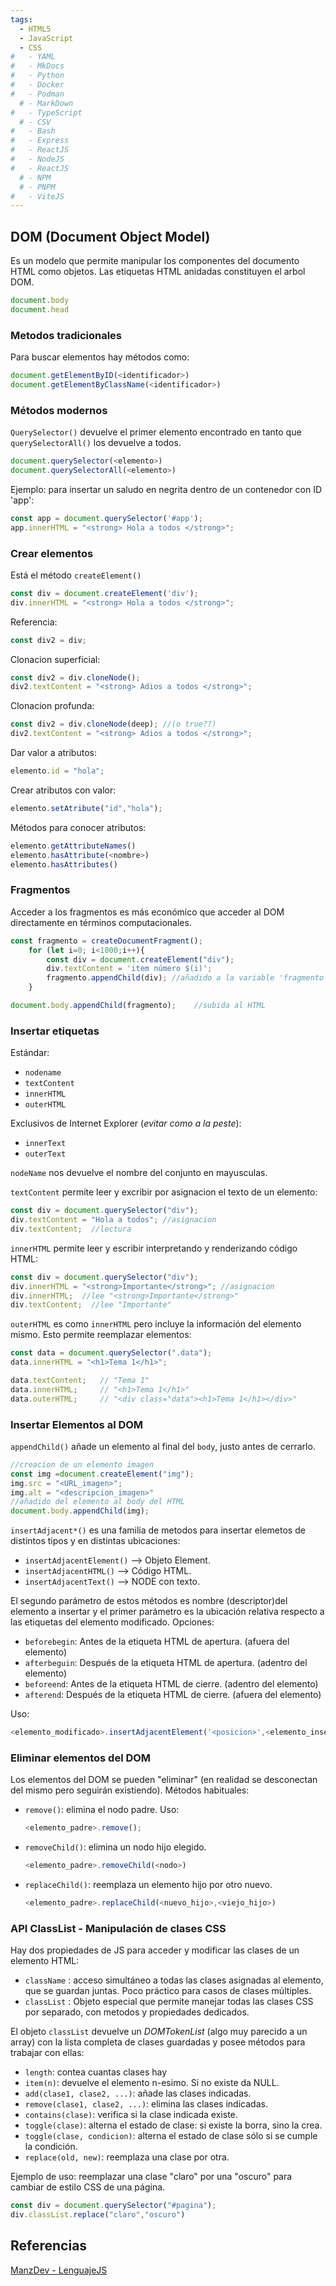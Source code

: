 ```yaml
---
tags:
  - HTML5
  - JavaScript
  - CSS
#   - YAML
#   - MkDocs
#   - Python
#   - Docker
#   - Podman
  # - MarkDown
#   - TypeScript
  # - CSV
#   - Bash
#   - Express
#   - ReactJS
#   - NodeJS
#   - ReactJS
  # - NPM
  # - PNPM
#   - ViteJS
---
```



## DOM (Document Object Model)

Es un modelo que permite manipular los componentes del documento HTML como objetos.
Las etiquetas HTML anidadas constituyen el arbol DOM.

```javascript
document.body
document.head
```

### Metodos tradicionales

Para buscar elementos hay métodos como:

```javascript
document.getElementByID(<identificador>)
document.getElementByClassName(<identificador>)
```

### Métodos modernos

`QuerySelector()` devuelve el primer elemento encontrado en tanto que `querySelectorAll()` los devuelve a todos.

```javascript
document.querySelector(<elemento>)
document.querySelectorAll(<elemento>)
```

Ejemplo: para insertar un saludo en negrita dentro de un contenedor con ID 'app':

```javascript
const app = document.querySelector('#app');
app.innerHTML = "<strong> Hola a todos </strong>";
```

### Crear elementos

Está el método `createElement()`

```javascript
const div = document.createElement('div');
div.innerHTML = "<strong> Hola a todos </strong>";
```

Referencia:

```javascript
const div2 = div;
```

Clonacion superficial:

```javascript
const div2 = div.cloneNode();
div2.textContent = "<strong> Adios a todos </strong>";
```
Clonacion profunda:

```javascript
const div2 = div.cloneNode(deep); //(o true??)
div2.textContent = "<strong> Adios a todos </strong>";
```

Dar valor a atributos:

```javascript
elemento.id = "hola";
```

Crear atributos con valor:

```javascript
elemento.setAtribute("id","hola");
```

Métodos para conocer atributos:

```javascript
elemento.getAttributeNames()
elemento.hasAttribute(<nombre>)
elemento.hasAttributes()
```

### Fragmentos

Acceder a los fragmentos es más económico que acceder al DOM directamente en términos computacionales.

```javascript
const fragmento = createDocumentFragment();
    for (let i=0; i<1000;i++){
        const div = document.createElement("div");
        div.textContent = 'item número $(i)';
        fragmento.appendChild(div); //añadido a la variable 'fragmento'
    }

document.body.appendChild(fragmento);    //subida al HTML
```

### Insertar etiquetas

Estándar:

- `nodename`
- `textContent`
- `innerHTML`
- `outerHTML`

Exclusivos de Internet Explorer (*evitar como a la peste*):

- `innerText`
- `outerText`

`nodeName` nos devuelve el nombre del conjunto en mayusculas.

`textContent` permite leer y excribir por asignacion el texto de un elemento:

```javascript
const div = document.querySelector("div");
div.textContent = "Hola a todos"; //asignacion
div.textContent;  //lectura
```

`innerHTML` permite leer y escribir interpretando y renderizando código HTML:

```javascript
const div = document.querySelector("div");
div.innerHTML = "<strong>Importante</strong>"; //asignacion
div.innerHTML;  //lee "<strong>Importante</strong>"
div.textContent;  //lee "Importante"
```

`outerHTML` es como `innerHTML` pero incluye la información del elemento mismo. Esto permite reemplazar elementos:

```javascript
const data = document.querySelector(".data");
data.innerHTML = "<h1>Tema 1</h1>";

data.textContent;   // "Tema 1"
data.innerHTML;     // "<h1>Tema 1</h1>"
data.outerHTML;     // "<div class="data"><h1>Tema 1</h1></div>"
```

### Insertar Elementos al DOM
`appendChild()` añade un elemento al final del `body`, justo antes de cerrarlo.

```javascript
//creacion de un elemento imagen
const img =document.createElement("img");
img.src = "<URL_imagen>";
img.alt = "<descripcion_imagen>"
//añadido del elemento al body del HTML
document.body.appendChild(img);
```

`insertAdjacent*()` es una familia de metodos para insertar elemetos de distintos tipos y en distintas ubicaciones:

- `insertAdjacentElement()` --> Objeto Element.
- `insertAdjacentHTML()` --> Código HTML.
- `insertAdjacentText()` --> NODE con texto.
  
El segundo parámetro de estos métodos es nombre (descriptor)del elemento a insertar y el primer parámetro es la ubicación relativa respecto a las etiquetas del elemento modificado. Opciones:

- `beforebegin`: Antes de la etiqueta HTML de apertura. (afuera del elemento)
- `afterbeguin`: Después de la etiqueta HTML de apertura. (adentro del elemento)
- `beforeend`: Antes de la etiqueta HTML de cierre. (adentro del elemento)
- `afterend`: Después de la etiqueta HTML de cierre. (afuera del elemento)
  
Uso:
```javascript
<elemento_modificado>.insertAdjacentElement('<posicion>',<elemento_insertado>)
```

### Eliminar elementos del DOM

Los elementos del DOM se pueden "eliminar" (en realidad se desconectan del mismo pero seguirán existiendo). Métodos habituales:

- `remove()`: elimina el nodo padre. Uso:
  ```javascript
  <elemento_padre>.remove();
  ```
- `removeChild()`: elimina un nodo hijo elegido.
  ```javascript
  <elemento_padre>.removeChild(<nodo>)
  ```
- `replaceChild()`: reemplaza un elemento hijo por otro nuevo.
  ```javascript
  <elemento_padre>.replaceChild(<nuevo_hijo>,<viejo_hijo>)
  ```


### API ClassList - Manipulación de clases CSS

Hay dos propiedades de JS para acceder y modificar las clases de un elemento HTML:

- `className` : acceso simultáneo a todas las clases asignadas al elemento, que se guardan juntas. Poco práctico para casos de clases múltiples.
- `classList` : Objeto especial que permite manejar todas las clases CSS por separado, con metodos y propiedades dedicados. 

El objeto `classList` devuelve un *DOMTokenList* (algo muy parecido a un array) con la lista completa de clases guardadas y posee métodos para trabajar con ellas:

- `length`: contea cuantas clases hay
- `item(n)`: devuelve el elemento n-esimo. Si no existe da NULL.
- `add(clase1, clase2, ...)`: añade las clases indicadas.
- `remove(clase1, clase2, ...)`: elimina las clases indicadas.
- `contains(clase)`: verifica si la clase indicada existe.
- `toggle(clase)`: alterna el estado de clase: si existe la borra, sino la crea.
- `toggle(clase, condicion)`: alterna el estado de clase sólo si se cumple la condición.
- `replace(old, new)`: reemplaza una clase por otra.

Ejemplo de uso: reemplazar una clase "claro" por una "oscuro" para cambiar de estilo CSS de una página.
```javascript
const div = document.querySelector("#pagina");
div.classList.replace("claro","oscuro")
```


## Referencias



[ManzDev - LenguajeJS](https://lenguajejs.com/javascript/dom/que-es/)




